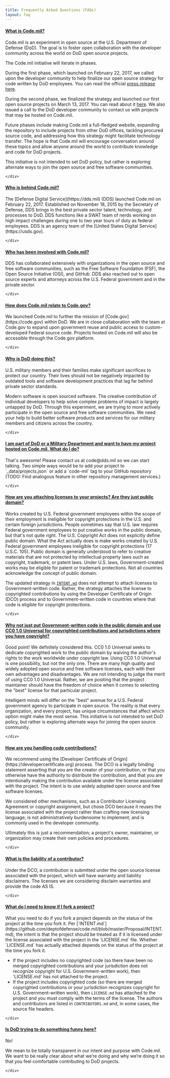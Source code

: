 ```yaml
---
title: Frequently Asked Questions (FAQs)
layout: faq
---
```


<div class="panel css3-shadow">      
  <div class="panel-heading" role="tab" id="FAQ1">
    <a class="collapse_switch" role="button" data-toggle="collapse" href="#FAQ1a" aria-expanded="true" aria-controls="collapseOne">
      <h4 class="panel-title text-left">          
        <span class="glyphicon glyphicon-plus-sign"> </span> What is Code.mil?          
      </h4>
    </a>
  </div>      
  <div id="FAQ1a" class="panel-collapse collapse" role="tabpanel" aria-labelledby="headingOne">
    <div class="panel-body">

<section markdown="1">
Code.mil is an experiment in open source at the U.S. Department of Defense (DoD). The goal is to foster open collaboration with the developer community across the world on DoD open source projects.  

The Code.mil initiative will iterate in phases. 

During the first phase, which launched on February 22, 2017, we called upon the developer community to help finalize our open source strategy for code written by DoD employees. You can read the official [press release here](https://www.defense.gov/News/News-Releases/News-Release-View/Article/1092364/dod-announces-the-launch-of-codemil-an-experiment-in-open-source). 

During the second phase, we finalized the strategy and launched our first open source projects on March 13, 2017. You can read about it [here](https://medium.com/@DefenseDigitalService/code-mil-an-open-source-initiative-at-the-pentagon-5ae4986b79bc#.tphs4mxqp). We also issued a call to the DoD developer community to contact us with projects that may be hosted on Code.mil.

Future phases include making Code.mil a full-fledged website, expanding the repository to include projects from other DoD offices, tackling procured source code, and addressing how this strategy might facilitate technology transfer. The hope is that Code.mil will encourage conversation around these topics and allow anyone around the world to contribute knowledge and code for DoD projects.

This initiative is not intended to set DoD policy, but rather is exploring alternate ways to join the open source and free software communities.
</section> 

    </div>
  </div>
</div>
<div class="panel css3-shadow">
  <div class="panel-heading" role="tab" id="FAQ2">
    <a class="collapse_switch" role="button" data-toggle="collapse" href="#FAQ2a" aria-expanded="true" aria-controls="collapseOne">
      <h4 class="panel-title">
        <span class="glyphicon glyphicon-plus-sign"> </span> Who is behind Code.mil?
      </h4>
    </a>
  </div>
  <div id="FAQ2a" class="panel-collapse collapse" role="tabpanel" aria-labelledby="headingOne">
    <div class="panel-body">

<section markdown="1">
The [Defense Digital Service](https://dds.mil) (DDS) launched Code.mil on February 22, 2017. Established on November 18, 2015 by the Secretary of Defense, DDS brings in the best private sector talent, technology, and processes to DoD. DDS functions like a SWAT team of nerds working on high impact challenges during one to two year tours of duty as federal employees. DDS is an agency team of the [United States Digital Service](https://usds.gov).
</section>

    </div>
  </div>
</div>

<div class="panel css3-shadow">
  <div class="panel-heading" role="tab" id="FAQ3">
    <a class="collapse_switch" role="button" data-toggle="collapse" href="#FAQ3a" aria-expanded="true" aria-controls="collapseOne">           
      <h4 class="panel-title">
        <span class="glyphicon glyphicon-plus-sign"> </span> Who has been involved with Code.mil?
      </h4>
    </a>
  </div>
  <div id="FAQ3a" class="panel-collapse collapse" role="tabpanel" aria-labelledby="headingOne">
    <div class="panel-body">

<section markdown="1">
DDS has collaborated extensively with organizations in the open source and free software communities, such as the Free Software Foundation (FSF), the Open Source Initiative (OSI), and GitHub. DDS also reached out to open source experts and attorneys across the U.S. Federal government and in the private sector. 
</section>

    </div>
  </div>
</div>

<div class="panel css3-shadow">
  <div class="panel-heading" role="tab" id="FAQ4">
    <a class="collapse_switch" role="button" data-toggle="collapse" href="#FAQ4a" aria-expanded="true" aria-controls="collapseOne">
      <h4 class="panel-title">  
        <span class="glyphicon glyphicon-plus-sign"> </span> How does Code.mil relate to Code.gov?
      </h4>
    </a>
  </div>
  <div id="FAQ4a" class="panel-collapse collapse" role="tabpanel" aria-labelledby="headingOne">
    <div class="panel-body">

<section markdown="1">
We launched Code.mil to further the mission of [Code.gov](https://code.gov) within DoD. We are in close collaboration with the team at Code.gov to expand upon government reuse and public access to custom-developed Federal source code. Projects hosted on Code.mil will also be accessible through the Code.gov platform.
</section>

    </div>
  </div>
</div>

<div class="panel css3-shadow">
  <div class="panel-heading" role="tab" id="FAQ5">
    <a class="collapse_switch" role="button" data-toggle="collapse" href="#FAQ5a" aria-expanded="true" aria-controls="collapseOne">
      <h4 class="panel-title">
        <span class="glyphicon glyphicon-plus-sign"> </span> Why is DoD doing this?
      </h4>
    </a>
  </div>
  <div id="FAQ5a" class="panel-collapse collapse" role="tabpanel" aria-labelledby="headingOne">
    <div class="panel-body">

<section markdown="1">
U.S. military members and their families make significant sacrifices to protect our country. Their lives should not be negatively impacted by outdated tools and software development practices that lag far behind private sector standards.

Modern software is open sourced software. The creative contribution of individual developers to help solve complex problems of impact is largely untapped by DoD. Through this experiment, we are trying to more actively participate in the open source and free software communities. We need your help to build better software products and services for our military members and citizens across the country.
</section>

    </div>
  </div>
</div>

<div class="panel css3-shadow">
  <div class="panel-heading" role="tab" id="FAQ6">
    <a class="collapse_switch" role="button" data-toggle="collapse" href="#FAQ6a" aria-expanded="true" aria-controls="collapseOne">
      <h4 class="panel-title">
        <span class="glyphicon glyphicon-plus-sign"> </span> I am part of DoD or a Military Department and want to have my project hosted on Code.mil. What do I do?
      </h4>
    </a>
  </div>
  <div id="FAQ6a" class="panel-collapse collapse" role="tabpanel" aria-labelledby="headingOne">
    <div class="panel-body">

<section markdown="1">
That's awesome! Please contact us at code@dds.mil so we can start talking. Two simple ways would be to add your project to `_data/projects.json` or add a `code-mil` tag to your GitHub repository (TODO: Find analogous feature in other repository management services.)
</section>

    </div>
  </div>
</div>

<div class="panel css3-shadow">
  <div class="panel-heading" role="tab" id="FAQ7">
    <a class="collapse_switch" role="button" data-toggle="collapse" href="#FAQ7a" aria-expanded="true" aria-controls="collapseOne">
      <h4 class="panel-title">
        <span class="glyphicon glyphicon-plus-sign"> </span> How are you attaching licenses to your projects? Are they just public domain?
      </h4>
    </a>
  </div>
  <div id="FAQ7a" class="panel-collapse collapse" role="tabpanel" aria-labelledby="headingOne">
    <div class="panel-body">

<section markdown="1">
Works created by U.S. Federal government employees within the scope of their employment is ineligible for copyright protections in the U.S. and certain foreign jurisdictions. People sometimes say that U.S. law requires Federal government employees to put creative works in the public domain, but that's not quite right. The U.S. Copyright Act does not explicitly define public domain. What the Act actually does is make works created by U.S. Federal government employees ineligible for copyright protections (17 U.S.C. 105). Public domain is generally understood to refer to creative materials that are not protected by intellectual property laws such as copyright, trademark, or patent laws. Under U.S. laws, Government-created works may be eligible for patent or trademark protections. Not all countries acknowledge the concept of public domain.

The updated strategy in [`INTENT.md`](https://github.com/deptofdefense/code.mil/blob/master/Proposal/INTENT.md) does not attempt to attach licenses to Government-written code. Rather, the strategy attaches the license to copyrighted contributions by using the Developer Certificate of Origin (DCO) process and to Government-written code in countries where that code is eligible for copyright protections.
</section>

    </div>
  </div>
</div>

<div class="panel css3-shadow">
  <div class="panel-heading" role="tab" id="FAQ8">
    <a class="collapse_switch" role="button" data-toggle="collapse" href="#FAQ8a" aria-expanded="true" aria-controls="collapseOne">
      <h4 class="panel-title">
        <span class="glyphicon glyphicon-plus-sign"> </span> Why not just put Government-written code in the public domain and use CC0 1.0 Universal for copyrighted contributions and jurisdictions where you have copyright?
      </h4>
    </a>
  </div>
  <div id="FAQ8a" class="panel-collapse collapse" role="tabpanel" aria-labelledby="headingOne">
    <div class="panel-body">

<section markdown="1">
Good point! We definitely considered this. CC0 1.0 Universal seeks to dedicate copyrighted work to the public domain by waiving the author's rights to the work worldwide under copyright law. Using CC0 1.0 Universal is one possibility, but not the only one. There are many high quality and widely adopted open source and free software licenses, each with their own advantages and disadvantages. We are not intending to judge the merit of using CC0 1.0 Universal. Rather, we are positing that the project maintainer should have the freedom of choice when it comes to selecting the "best" license for that particular project. 

Intelligent minds will differ on the "best" avenue for a U.S. Federal government agency to participate in open source. The reality is that every organization, and every project, has unique circumstances that affect which option might make the most sense. This initiative is not intended to set DoD policy, but rather is exploring alternate ways for joining the open source community.
</section>

    </div>
  </div>
</div>

<div class="panel css3-shadow">
  <div class="panel-heading" role="tab" id="FAQ9">
    <a class="collapse_switch" role="button" data-toggle="collapse" href="#FAQ9a" aria-expanded="true" aria-controls="collapseOne">
      <h4 class="panel-title">
        <span class="glyphicon glyphicon-plus-sign"> </span> How are you handling code contributions?
      </h4>
    </a>
  </div>
  <div id="FAQ9a" class="panel-collapse collapse" role="tabpanel" aria-labelledby="headingOne">
    <div class="panel-body">

<section markdown="1">
We recommend using the [Developer Certificate of Origin](https://developercertificate.org) process. The DCO is a legally binding statement asserting that you are the creator of your contribution, or that you otherwise have the authority to distribute the contribution, and that you are intentionally making the contribution available under the license associated with the project. The intent is to use widely adopted open source and free software licenses.

We considered other mechanisms, such as a Contributor Licensing Agreement or copyright assignment, but chose DCO because it reuses the license associated with the project rather than crafting new licensing language; is not administratively burdensome to implement; and is commonly used in the developer community.

Ultimately this is just a recommendation; a project's owner, maintainer, or organization may create their own policies and procedures.
</section>

    </div>
  </div>
</div>

<div class="panel css3-shadow">
  <div class="panel-heading" role="tab" id="FAQ10">
    <a class="collapse_switch" role="button" data-toggle="collapse" href="#FAQ10a" aria-expanded="true" aria-controls="collapseOne">
      <h4 class="panel-title">
        <span class="glyphicon glyphicon-plus-sign"> </span> What is the liability of a contributor?
      </h4>
    </a>
  </div>
  <div id="FAQ10a" class="panel-collapse collapse" role="tabpanel" aria-labelledby="headingOne">
    <div class="panel-body">

<section markdown="1">
Under the DCO, a contribution is submitted under the open source license associated with the project, which will have warranty and liability disclaimers. The licenses we are considering disclaim warranties and provide the code AS IS.
</section>

    </div>
  </div>
</div>

<div class="panel css3-shadow">
  <div class="panel-heading" role="tab" id="FAQ11">
    <a class="collapse_switch" role="button" data-toggle="collapse" href="#FAQ11a" aria-expanded="true" aria-controls="collapseOne">
      <h4 class="panel-title">
        <span class="glyphicon glyphicon-plus-sign"> </span> What do I need to know if I fork a project?
      </h4>
    </a>
  </div>
  <div id="FAQ11a" class="panel-collapse collapse" role="tabpanel" aria-labelledby="headingOne">
    <div class="panel-body">

<section markdown="1">
What you need to do if you fork a project depends on the status of the project at the time you fork it. Per [`INTENT.md`](https://github.com/deptofdefense/code.mil/blob/master/Proposal/INTENT.md), the intent is that the project should be treated as if it is licensed under the license associated with the project in the `LICENSE.md` file. Whether `LICENSE.md` has actually attached depends on the status of the project at the time you fork it.

* If the project includes no copyrighted code (so there have been no merged copyrighted contributions and your jurisdiction does not recognize copyright for U.S. Government-written work), then 'LICENSE.md' has not attached to the project.
* If the project includes copyrighted code (so there are merged copyrighted contributions or your jurisdiction recognizes copyright for U.S. Government-written work), then `LICENSE.md` has attached to the project and you must comply with the terms of the license. The authors and contributors are listed in `CONTRIBUTORS.md` and, in some cases, the source file headers.
</section>

    </div>
  </div>
</div>

<div class="panel css3-shadow">
  <div class="panel-heading" role="tab" id="FAQ12">
    <a class="collapse_switch" role="button" data-toggle="collapse" href="#FAQ12a" aria-expanded="true" aria-controls="collapseOne">
      <h4 class="panel-title">
        <span class="glyphicon glyphicon-plus-sign"> </span> Is DoD trying to do something funny here?
      </h4>
    </a>
  </div>
  <div id="FAQ12a" class="panel-collapse collapse" role="tabpanel" aria-labelledby="headingOne">
    <div class="panel-body">

<section markdown="1">
No!

We mean to be totally transparent in our intent and purpose with Code.mil. We want to be really clear about what we’re doing and why we’re doing it so that you feel comfortable contributing to DoD projects.
</section>

    </div>
  </div>
</div>
  
